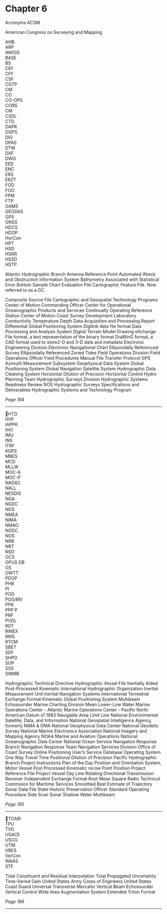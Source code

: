 Chapter 6
===========
Acronyms
ACSM 		

American Congress on Surveying and Mapping

AHB 		
ARP 		
AWOIS 	
BASE 		
BS 		
CEF 		
CFF 		
CSF 		
CGTP 		
CM 		
CO 		
CO-OPS 	
CORS 		
CM 		
CSDL 		
CTD 		
DAPR 		
DGPS 		
DIG 		
DPAS 		
DTM 		
DXF 		
DWG 		
EED 		
ENC 		
ERS 		
ERZT 		
FOD 		
FOO 		
FPM 		
FTP 		
GAMS 	
GEODAS 	
GPS 		
GNSS 		
HDCS 		
HDOP 	
HorCon 	
HPT 		
HSD 		
HSRR 		
HSSD 		
HSTP 		

Atlantic Hydrographic Branch
Antenna Reference Point
Automated Wreck and Obstruction Information System
Bathymetry Associated with Statistical Error
Bottom Sample
Chart Evaluation File
Cartographic Feature File. Now referred to as a GC.

Composite Source File
Cartographic and Geospatial Technology Programs
Center of Motion
Commanding Officer
Center for Operational Oceanographic Products and Services
Continually Operating Reference Station
Center of Motion
Coast Survey Development Laboratory
Conductivity Temperature Depth
Data Acquisition and Processing Report
Differential Global Positioning System
Digilink data file format
Data Processing and Analysis System
Digital Terrain Model
Drawing eXchange File format, a text representation of the binary format
DraWinG format, a CAD format used to store2-D and 3-D data and metadata
Electronic Engineering Division
Electronic Navigational Chart
Ellipsoidally Referenced Survey
Ellipsoidally Referenced Zoned Tides
Field Operations Division
Field Operations Officer
Field Procedures Manual
File Transfer Protocol
GPS Azimuth Measurement Subsystem
Geophysical Data System
Global Positioning System
Global Navigation Satellite System
Hydrographic Data Cleaning System
Horizontal Dilution of Precision
Horizontal Control
Hydro Planning Team
Hydrographic Surveys Division
Hydrographic Systems Readiness Review
NOS Hydrographic Surveys Specifications and Deliverables
Hydrographic Systems and Technology Program

*Page 194*

------------------------------------------------------------------------------------------------------------------------


HTD 		
HVF 		
IAPPK 	
IHO 		
IMU 		
INS 		
ITRF 		
KGPS 		
MBES 		
MCD 		
MLLW 	
MOC-A 	
MOC-P 	
NAD83 	
NALL 		
NESDIS 	
NGA 		
NGDC 	
NGS 		
NMEA 	
NIMA 		
NMAO 	
NODC 	
NOS 		
NRB 		
NRT 		
NSD 		
OCS 		
OPUS DB 	
OS 		
OWTT 	
PDOP 		
PHB 		
PI 		
POD 		
POS/MV 	
PPK 		
PPP P		
PRF 		
PVDL 		
RDT 		
RINEX 	
RMS 		
RTCM 		
SBET 		
SDF 		
SHPO 		
SOP 		
SSS 		
SWMB 	

Hydrographic Technical Directive
Hydrographic Vessel File
Inertially Aided Post-Processed Kinematic
International Hydrographic Organization
Inertial Measurement Unit
Inertial Navigation Systems
International Terrestrial Exchange Format
Kinematic Global Positioning System
Multibeam Echosounder
Marine Charting Division
Mean Lower-Low Water
Marine Operations Center - Atlantic
Marine Operations Center - Pacific
North American Datum of 1983
Navigable Area Limit Line
National Environmental Satellite, Data, and Information
National Geospatial Intelligence Agency, formerly NIMA & DMA
National Geophysical Data Center
National Geodetic Survey
National Marine Electronics Association
National Imagery and Mapping Agency
NOAA Marine and Aviation Operations
National Oceanographic Data Center
National Ocean Service
Navigation Response Branch
Navigation Response Team
Navigation Services Division
Office of Coast Survey
Online Positioning User’s Service Database
Operating System
One Way Travel Time
Positional Dilution of Precision
Pacific Hydrographic Branch
Project Instructions
Plan of the Day
Position and Orientation System, Motor Vessel
Post Processed Kinematic
recise Point Position
Project Reference File
Project Vessel Day Line
Rotating Directional Transmission
Receiver Independent Exchange Format
Root Mean Square
Radio Technical Commision for Maritime Services
Smoothed Best Estimate of Trajectory
Sonar Data File
State Historic Preservation Officer
Standard Operating Procedure
Side Scan Sonar
Shallow Water Multibeam

*Page 195*

------------------------------------------------------------------------------------------------------------------------


TCARI 	
TPU 		
TVG 		
USACE 	
USCG 		
UTM 		
VBES 		
VerCon 	
WAAS 		
XTF 		

Tidal Constituent and Residual Interpolation
Total Propagated Uncertainty
Time-Varied Gain
United States Army Corps of Engineers
United States Coast Guard
Universal Transverse Mercator
Vertical Beam Echosounder
Vertical Control
Wide Area Augmentation System
Extended Triton Format


*Page 196*

------------------------------------------------------------------------------------------------------------------------


